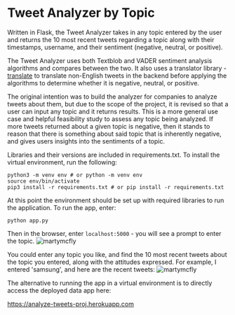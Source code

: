 # Tweet Analyzer by Topic

Written in Flask, the Tweet Analyzer takes in any topic entered by the user and returns the 10 most recent tweets regarding a topic along with their timestamps, username, and their sentiment (negative, neutral, or positive).

The Tweet Analyzer uses both Textblob and VADER sentiment analysis algorithms and compares between the two. It also uses a translator library - [translate](https://pypi.org/project/translate/) to translate non-English tweets in the backend before applying the algorithms to determine whether it is negative, neutral, or positive. 

The original intention was to build the analyzer for companies to analyze tweets about them, but due to the scope of the project, it is revised so that a user can input any topic and it returns results. This is a more general use case and helpful feasibility study to assess any topic being analyzed. If more tweets returned about a given topic is negative, then it stands to reason that there is something about said topic that is inherently negative, and gives users insights into the sentiments of a topic.

Libraries and their versions are included in requirements.txt. To install the virtual environment, run the following:

```
python3 -m venv env # or python -m venv env
source env/bin/activate
pip3 install -r requirements.txt # or pip install -r requirements.txt
```

At this point the environment should be set up with required libraries to run the application. To run the app, enter:
```
python app.py
```

Then in the browser, enter ```localhost:5000``` - you will see a prompt to enter the topic.
![martymcfly](https://user-images.githubusercontent.com/3411100/86503822-d0cfd880-bd7f-11ea-910b-c2d0163544da.png)
  
You could enter any topic you like, and find the 10 most recent tweets about the topic you entered, along with the attitudes expressed.
For example, I entered 'samsung', and here are the recent tweets:
![martymcfly](https://user-images.githubusercontent.com/3411100/86503845-112f5680-bd80-11ea-81c8-7c57d72114e0.png)

The alternative to running the app in a virtual environment is to directly access the deployed data app here:

https://analyze-tweets-proj.herokuapp.com





